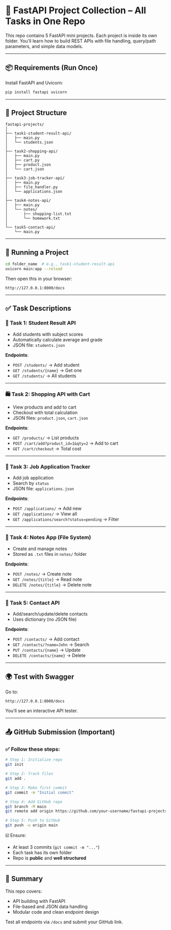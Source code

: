 # 🚀 FastAPI Project Collection – All Tasks in One Repo

This repo contains 5 FastAPI mini projects. Each project is inside its own folder. You'll learn how to build REST APIs with file handling, query/path parameters, and simple data models.

---

## 📦 Requirements (Run Once)

Install FastAPI and Uvicorn:

```bash
pip install fastapi uvicorn
```

---

## 📁 Project Structure

```
fastapi-projects/
│
├── task1-student-result-api/
│   ├── main.py
│   └── students.json
│
├── task2-shopping-api/
│   ├── main.py
│   ├── cart.py
│   ├── product.json
│   └── cart.json
│
├── task3-job-tracker-api/
│   ├── main.py
│   ├── file_handler.py
│   └── applications.json
│
├── task4-notes-api/
│   ├── main.py
│   └── notes/
│       ├── shopping-list.txt
│       └── homework.txt
│
└── task5-contact-api/
    └── main.py
```

---

## 🚀 Running a Project

```bash
cd folder_name  # e.g., task1-student-result-api
uvicorn main:app --reload
```

Then open this in your browser:

```
http://127.0.0.1:8000/docs
```

---

## ✅ Task Descriptions

### 🧮 Task 1: Student Result API

- Add students with subject scores
- Automatically calculate average and grade  
- JSON file: `students.json`

**Endpoints**:
- `POST /students/` → Add student
- `GET /students/{name}` → Get one
- `GET /students/` → All students

---

### 🛍 Task 2: Shopping API with Cart

- View products and add to cart
- Checkout with total calculation  
- JSON files: `product.json`, `cart.json`

**Endpoints**:
- `GET /products/` → List products
- `POST /cart/add?product_id=1&qty=2` → Add to cart
- `GET /cart/checkout` → Total cost

---

### 💼 Task 3: Job Application Tracker

- Add job application
- Search by `status`  
- JSON file: `applications.json`

**Endpoints**:
- `POST /applications/` → Add new
- `GET /applications/` → View all
- `GET /applications/search?status=pending` → Filter

---

### 📝 Task 4: Notes App (File System)

- Create and manage notes
- Stored as `.txt` files in `notes/` folder

**Endpoints**:
- `POST /notes/` → Create note
- `GET /notes/{title}` → Read note
- `DELETE /notes/{title}` → Delete note

---

### 📇 Task 5: Contact API

- Add/search/update/delete contacts  
- Uses dictionary (no JSON file)

**Endpoints**:
- `POST /contacts/` → Add contact
- `GET /contacts/?name=John` → Search
- `PUT /contacts/{name}` → Update
- `DELETE /contacts/{name}` → Delete

---

## 🌍 Test with Swagger

Go to:

```
http://127.0.0.1:8000/docs
```

You’ll see an interactive API tester.

---

## 📤 GitHub Submission (Important)

### ✅ Follow these steps:

```bash
# Step 1: Initialize repo
git init

# Step 2: Track files
git add .

# Step 3: Make first commit
git commit -m "Initial commit"

# Step 4: Add GitHub repo
git branch -M main
git remote add origin https://github.com/your-username/fastapi-projects.git

# Step 5: Push to GitHub
git push -u origin main
```

☑️ Ensure:
- At least 3 commits (`git commit -m "..."`)
- Each task has its own folder
- Repo is **public** and **well structured**

---

## 🧠 Summary

This repo covers:
- API building with FastAPI
- File-based and JSON data handling
- Modular code and clean endpoint design

Test all endpoints via `/docs` and submit your GitHub link.